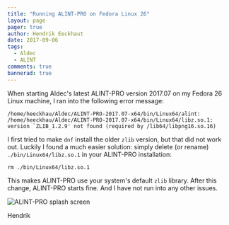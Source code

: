 ```yaml
---
title: "Running ALINT-PRO on Fedora Linux 26"
layout: page 
pager: true
author: Hendrik Eeckhaut
date: 2017-09-06
tags: 
  - Aldec
  - ALINT
comments: true
bannerad: true
---
```


When starting Aldec's latest ALINT-PRO version 2017.07 on my Fedora 26 Linux machine, I ran into the following error message:
```
/home/heeckhau/Aldec/ALINT-PRO-2017.07-x64/bin/Linux64/alint: /home/heeckhau/Aldec/ALINT-PRO-2017.07-x64/bin/Linux64/libz.so.1: version `ZLIB_1.2.9' not found (required by /lib64/libpng16.so.16)
```

I first tried to make `dnf` install the older `zlib` version, but that did not work out.
Luckily I found a much easier solution: simply delete (or rename) `./bin/Linux64/libz.so.1` in your ALINT-PRO installation:
```
rm ./bin/Linux64/libz.so.1
```

This makes ALINT-PRO use your system's default `zlib` library. After this change, ALINT-PRO starts fine. And I have not run into any other issues.

![ALINT-PRO splash screen](/img/tech/splash_alint_pro.png)

Hendrik
